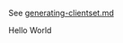 See [generating-clientset.md](https://git.k8s.io/community/contributors/devel/sig-api-machinery/generating-clientset.md)

Hello World
